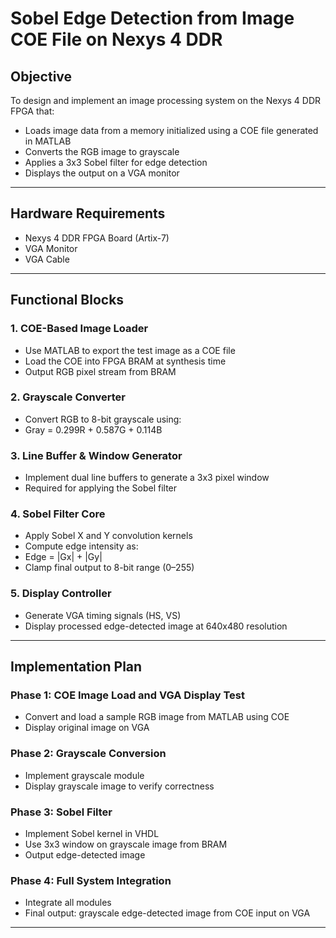 # Sobel Edge Detection from Image COE File on Nexys 4 DDR

## Objective

To design and implement an image processing system on the Nexys 4 DDR FPGA that:

- Loads image data from a memory initialized using a COE file generated in MATLAB
- Converts the RGB image to grayscale
- Applies a 3x3 Sobel filter for edge detection
- Displays the output on a VGA monitor

---

## Hardware Requirements

- Nexys 4 DDR FPGA Board (Artix-7)
- VGA Monitor
- VGA Cable

---

## Functional Blocks

### 1. COE-Based Image Loader
- Use MATLAB to export the test image as a COE file
- Load the COE into FPGA BRAM at synthesis time
- Output RGB pixel stream from BRAM

### 2. Grayscale Converter
- Convert RGB to 8-bit grayscale using:
- Gray = 0.299R + 0.587G + 0.114B

### 3. Line Buffer & Window Generator
- Implement dual line buffers to generate a 3x3 pixel window
- Required for applying the Sobel filter

### 4. Sobel Filter Core
- Apply Sobel X and Y convolution kernels
- Compute edge intensity as:
- Edge = |Gx| + |Gy|
- Clamp final output to 8-bit range (0–255)

### 5. Display Controller
- Generate VGA timing signals (HS, VS)
- Display processed edge-detected image at 640x480 resolution

---

## Implementation Plan

### Phase 1: COE Image Load and VGA Display Test
- Convert and load a sample RGB image from MATLAB using COE
- Display original image on VGA

### Phase 2: Grayscale Conversion
- Implement grayscale module
- Display grayscale image to verify correctness

### Phase 3: Sobel Filter
- Implement Sobel kernel in VHDL
- Use 3x3 window on grayscale image from BRAM
- Output edge-detected image

### Phase 4: Full System Integration
- Integrate all modules
- Final output: grayscale edge-detected image from COE input on VGA

---


